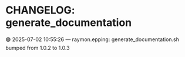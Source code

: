 # CHANGELOG: generate_documentation

🟣 2025-07-02 10:55:26 — raymon.epping: generate_documentation.sh bumped from 1.0.2 to 1.0.3

